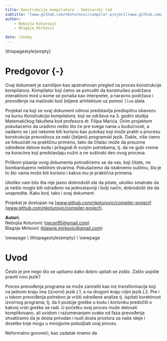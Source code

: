 ```yaml
---
title: Konstrukcija kompilatora - Seminarski rad
subtitle: "[www.github.com/nkoturovic/compiler-project](www.github.com/nkoturovic/compiler-project)"
author: 
    - Nebojša Koturović  
    - Blagoje Mirković

date: \today
---
```


\thispagestyle{empty}

# Predgovor {-}

Ovaj dokument je zamišljen kao apstrahovan pregled na proces konstrukcije kompilatora. Kompilator koji ćemo se potruditi da konstruišeo podržava interaktivni mod u kome se ponaša kao interpreter, a naravno podržava i prevođenje na mašinski kod željene arhitekture uz pomoć `llvm` alata.


Projekat na koji se ovaj dokument odnosi predstavlja predispitnu obavezu na kursu *Konstrukcija kompilatora*, koji se održava na 3. godini studija Matematičkog fakulteta kod profesora dr. Filipa Marića. Ovim projektom pokušaćemo da uradimo nešto što će pre svega nama u budućnosti, a nadamo se i još nekome biti korisno kao putokaz koji može pratiti u procesu konstrukcije prevodioca za neki (željeni) programski jezik. Dakle, više ćemo se fokusirati na praktičnu primenu, tako da čitalac može da preuzme određene delove koda i prilagodi ih svojim potrebama, tj. da ne gubi vreme na koracima koji predstavljaju nužni a ne suštnski deo ovog procesa.


Prilikom pisanja ovog dokumenta potrudićemo se da vas, koji čitate, ne bombardujemo nebitnim stvarima. Pokušaćemo da istaknemo suštinu, šta je to što vama može biti korisno i kakva mu je praktična primena.


Ukoliko vam bilo šta nije jasno dobrodošli ste da pitate, ukoliko smatrate da je nešto moglo biti odrađeno na jednostavniji i bolji način, dobrodošli ste da unapredite. Kako kod, tako i ovaj dokument.


Projekat je dostupan na [www.github.com/nkoturovic/compiler-project](www.github.com/nkoturovic/compiler-project).


**Autori:**  
Nebojša Koturović (<necer95@gmail.com>)  
Blagoje Mirković (<blagoje.mirkovic@gmail.com>)


\newpage \ \thispagestyle{empty} \ \newpage

# Uvod

Često je pre nego što se upitamo *kako* dobro upitati se *zašto*. Zašto uopšte praviti novi jezik? 


Proces prevođenja programa se može zamisliti kao niz transformacija koji na jednom kraju ima (izvorni) jezik $L1$, a na drugom kraju ciljni jezik $L2$. Pre i u tokom prevođenja potrebno je vršiti određene analize tj. ispitati korektnost izvornog programa, tj. da li postoje greške u kodu i korisniku predočiti o kakvoj vrsti greške se radi. U početku ovaj proces može delovati komplikovano, ali uvidom i razumevanjem svake od faza prevođenja shvatićemo da je dosta prirodan i nudi dosta prostora za naše ideje i dosetke koje mogu u mnogome poboljšati ovaj proces.









Neformalno govoreći, kao zadatak imamo da 
